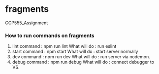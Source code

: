 # fragments

CCP555_Assignment

### How to run commands on fragments

1. lint
   command : npm run lint
   What will do : run eslint
2. start
   command : npm start
   What will do : start server normally
3. dev
   command : npm run dev
   What will do : run server via nodemon.
4. debug
   command : npm run debug
   What will do : connect debugger to VS.
